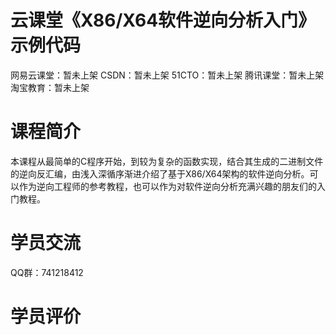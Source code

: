 # 云课堂《X86/X64软件逆向分析入门》示例代码

网易云课堂：暂未上架 
CSDN：暂未上架 
51CTO：暂未上架
腾讯课堂：暂未上架
淘宝教育：暂未上架

# 课程简介

本课程从最简单的C程序开始，到较为复杂的函数实现，结合其生成的二进制文件的逆向反汇编，由浅入深循序渐进介绍了基于X86/X64架构的软件逆向分析。可以作为逆向工程师的参考教程，也可以作为对软件逆向分析充满兴趣的朋友们的入门教程。

# 学员交流

QQ群：741218412

# 学员评价